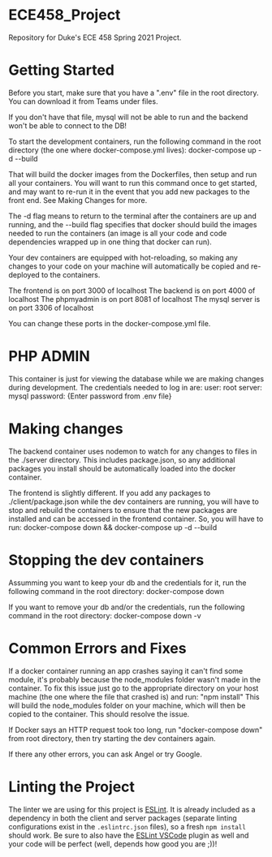 # ECE458_Project

Repository for Duke's ECE 458 Spring 2021 Project.

# Getting Started

Before you start, make sure that you have a ".env" file in the root directory. You can download it from Teams under files.

If you don't have that file, mysql will not be able to run and the backend won't be able to connect to the DB!

To start the development containers, run the following command in the root directory (the one where docker-compose.yml lives):
docker-compose up -d --build

That will build the docker images from the Dockerfiles, then setup and run all your containers. You will want to run this command once to get started, and may want to re-run it in the event that you add new packages to the front end. See Making Changes for more.

The -d flag means to return to the terminal after the containers are up and running, and the --build flag specifies that docker should build the images needed to run the containers (an image is all your code and code dependencies wrapped up in one thing that docker can run).

Your dev containers are equipped with hot-reloading, so making any changes to your code on your machine will
automatically be copied and re-deployed to the containers.

The frontend is on port 3000 of localhost
The backend is on port 4000 of localhost
The phpmyadmin is on port 8081 of localhost
The mysql server is on port 3306 of localhost

You can change these ports in the docker-compose.yml file.

# PHP ADMIN

This container is just for viewing the database while we are making changes during development. The credentials needed to log in are:
user: root
server: mysql
password: {Enter password from .env file}

# Making changes

The backend container uses nodemon to watch for any changes to files in the ./server directory. This includes package.json, so
any additional packages you install should be automatically loaded into the docker container.

The frontend is slightly different. If you add any packages to ./client/package.json while the dev containers are running, you will have to stop and rebuild the containers to ensure that the new packages are installed and can be accessed in the frontend container. So, you will have to run:
docker-compose down && docker-compose up -d --build

# Stopping the dev containers

Assumming you want to keep your db and the credentials for it, run the following command in the root directory:
docker-compose down

If you want to remove your db and/or the credentials, run the following command in the root directory:
docker-compose down -v

# Common Errors and Fixes

If a docker container running an app crashes saying it can't find some module, it's probably because the node_modules folder wasn't
made in the container. To fix this issue just go to the appropriate directory on your host machine (the one where the file that crashed is) and run:
"npm install"
This will build the node_modules folder on your machine, which will then be copied to the container. This should resolve the issue.

If Docker says an HTTP request took too long, run "docker-compose down" from root directory, then try starting the dev containers again.

If there any other errors, you can ask Angel or try Google.

# Linting the Project
The linter we are using for this project is [ESLint](https://eslint.org/). It is already included as a dependency in both the client and server packages (separate linting configurations exist in the `.eslintrc.json` files), so a fresh `npm install` should work. Be sure to also have the [ESLint VSCode](https://eslint.org/) plugin as well and your code will be perfect (well, depends how good you are ;))!